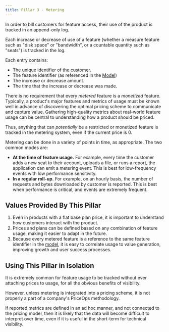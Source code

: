```yaml
---
title: Pillar 3 - Metering
---
```


In order to bill customers for feature access, their use of the
product is tracked in an append-only log.

Each increase or decrease of use of a feature (whether a measure
feature such as "disk space" or "bandwidth", or a countable
quantity such as "seats") is tracked in the log.

Each entry contains:

- The unique identifier of the customer.
- The feature identifier (as referenced in the [Model](./1-model.md))
- The increase or decrease amount.
- The time that the increase or decrease was made.

There is no requirement that every _metered_ feature is a
_monetized_ feature.  Typically, a product's major features and
metrics of usage must be known well in advance of discovering the
optimal pricing scheme to communicate and capture value.
Gathering high-quality metrics about real-world feature usage can
be central to understanding how a product should be priced.

Thus, anything that can _potentially_ be a restricted or
monetized feature is tracked in the metering system, even if the
current price is 0.

Metering can be done in a variety of points in time, as
appropriate. The two common modes are:

- **At the time of feature usage.**  For example, every time the
  customer adds a new seat to their account, uploads a file,
  or runs a report, the application can emit a metering event.
  This is best for low-frequency events with low performance
  sensitivity.
- **In a regular roll-up.**  For example, on an hourly basis, the
  number of requests and bytes downloaded by customer is reported.
  This is best when performance is critical, and events are
  extremely frequent.

## Values Provided By This Pillar

1. Even in products with a flat base plan price, it is important
   to understand how customers interact with the product.
2. Prices and plans can be defined based on any combination of
   feature usage, making it easier to adapt in the future.
3. Because every metered feature is a reference to the same
   feature identifier in the [model](./1-model.md), it is
   easy to correlate usage to value generation, improving growth
   and user success processes.

## Using This Pillar in Isolation

It is extremely common for feature usage to be tracked without
ever attaching prices to usage, for all the obvious benefits of
visibility.

However, unless metering is integrated into a pricing scheme, it
is not properly a part of a company's PriceOps methodology.

If reported metrics are defined in an ad hoc manner, and not
connected to the pricing model, then it is likely that the data
will become difficult to interpret over time, even if it is
useful in the short-term for technical visibility.
